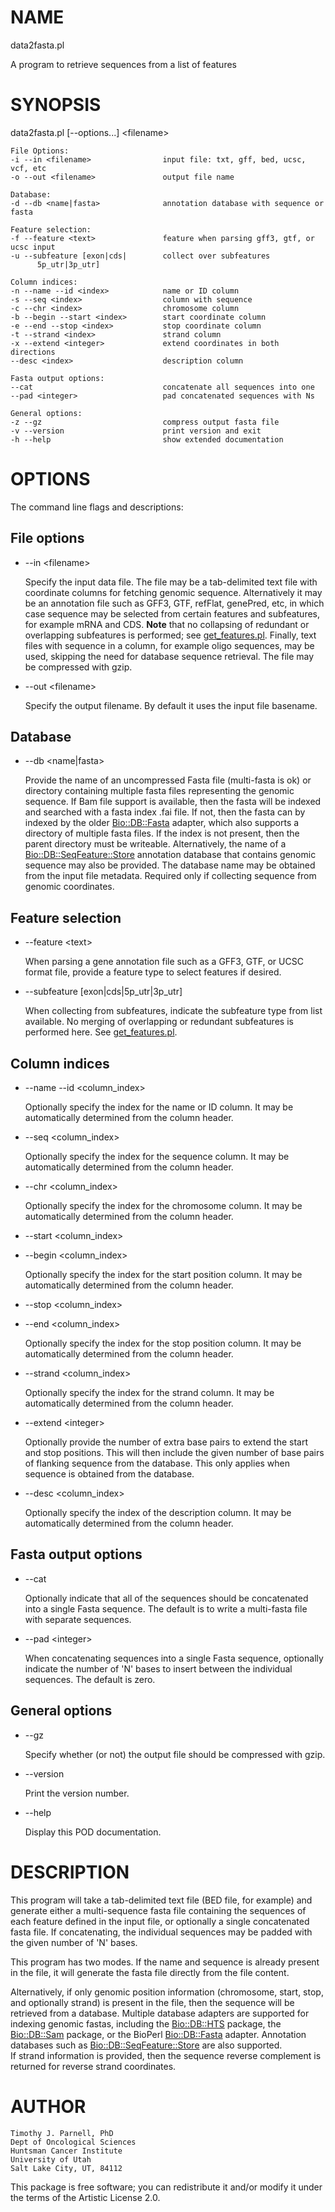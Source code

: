 # NAME

data2fasta.pl

A program to retrieve sequences from a list of features

# SYNOPSIS

data2fasta.pl \[--options...\] &lt;filename>

    File Options:
    -i --in <filename>                input file: txt, gff, bed, ucsc, vcf, etc
    -o --out <filename>               output file name
    
    Database:
    -d --db <name|fasta>              annotation database with sequence or fasta
    
    Feature selection:
    -f --feature <text>               feature when parsing gff3, gtf, or ucsc input
    -u --subfeature [exon|cds|        collect over subfeatures 
          5p_utr|3p_utr] 
    
    Column indices:
    -n --name --id <index>            name or ID column
    -s --seq <index>                  column with sequence
    -c --chr <index>                  chromosome column
    -b --begin --start <index>        start coordinate column
    -e --end --stop <index>           stop coordinate column
    -t --strand <index>               strand column
    -x --extend <integer>             extend coordinates in both directions
    --desc <index>                    description column
    
    Fasta output options:
    --cat                             concatenate all sequences into one
    --pad <integer>                   pad concatenated sequences with Ns
    
    General options:
    -z --gz                           compress output fasta file
    -v --version                      print version and exit
    -h --help                         show extended documentation

# OPTIONS

The command line flags and descriptions:

## File options

- --in &lt;filename>

    Specify the input data file. The file may be a tab-delimited text file 
    with coordinate columns for fetching genomic sequence. Alternatively it 
    may be an annotation file such as GFF3, GTF, refFlat, genePred, etc, 
    in which case sequence may be selected from certain features and 
    subfeatures, for example mRNA and CDS. **Note** that no collapsing of 
    redundant or overlapping subfeatures is performed; see [get\_features.pl](https://metacpan.org/pod/get_features.pl). 
    Finally, text files with sequence in a column, for example oligo sequences, 
    may be used, skipping the need for database sequence retrieval.
    The file may be compressed with gzip.

- --out &lt;filename>

    Specify the output filename. By default it uses the input file basename.

## Database

- --db &lt;name|fasta>

    Provide the name of an uncompressed Fasta file (multi-fasta is ok) or 
    directory containing multiple fasta files representing the genomic 
    sequence. If Bam file support is available, then the fasta will be 
    indexed and searched with a fasta index .fai file. If not, then the 
    fasta can by indexed by the older [Bio::DB::Fasta](https://metacpan.org/pod/Bio%3A%3ADB%3A%3AFasta) adapter, which 
    also supports a directory of multiple fasta files. If the index is 
    not present, then the parent directory must be writeable.
    Alternatively, the name of a [Bio::DB::SeqFeature::Store](https://metacpan.org/pod/Bio%3A%3ADB%3A%3ASeqFeature%3A%3AStore) 
    annotation database that contains genomic sequence may also be provided. 
    The database name may be obtained from the input file metadata. 
    Required only if collecting sequence from genomic coordinates.

## Feature selection

- --feature &lt;text>

    When parsing a gene annotation file such as a GFF3, GTF, or UCSC format 
    file, provide a feature type to select features if desired.

- --subfeature \[exon|cds|5p\_utr|3p\_utr\]

    When collecting from subfeatures, indicate the subfeature type from 
    list available. No merging of overlapping or redundant subfeatures 
    is performed here. See [get\_features.pl](https://metacpan.org/pod/get_features.pl).

## Column indices

- --name --id &lt;column\_index>

    Optionally specify the index for the name or ID column. It may be 
    automatically determined from the column header.

- --seq &lt;column\_index>

    Optionally specify the index for the sequence column. It may be 
    automatically determined from the column header.

- --chr &lt;column\_index>

    Optionally specify the index for the chromosome column. It may be 
    automatically determined from the column header.

- --start &lt;column\_index>
- --begin &lt;column\_index>

    Optionally specify the index for the start position column. It may be 
    automatically determined from the column header.

- --stop &lt;column\_index>
- --end &lt;column\_index>

    Optionally specify the index for the stop position column. It may be 
    automatically determined from the column header.

- --strand &lt;column\_index>

    Optionally specify the index for the strand column. It may be 
    automatically determined from the column header.

- --extend &lt;integer>

    Optionally provide the number of extra base pairs to extend the start 
    and stop positions. This will then include the given number of base 
    pairs of flanking sequence from the database. This only applies when 
    sequence is obtained from the database.

- --desc &lt;column\_index>

    Optionally specify the index of the description column. It may be 
    automatically determined from the column header.

## Fasta output options

- --cat

    Optionally indicate that all of the sequences should be concatenated 
    into a single Fasta sequence. The default is to write a multi-fasta 
    file with separate sequences.

- --pad &lt;integer>

    When concatenating sequences into a single Fasta sequence, optionally 
    indicate the number of 'N' bases to insert between the individual 
    sequences. The default is zero.

## General options

- --gz

    Specify whether (or not) the output file should be compressed with gzip.

- --version

    Print the version number.

- --help

    Display this POD documentation.

# DESCRIPTION

This program will take a tab-delimited text file (BED file, 
for example) and generate either a multi-sequence fasta file containing the 
sequences of each feature defined in the input file, or optionally a single 
concatenated fasta file. If concatenating, the individual sequences may be 
padded with the given number of 'N' bases. 

This program has two modes. If the name and sequence is already present in 
the file, it will generate the fasta file directly from the file content.

Alternatively, if only genomic position information (chromosome, start, 
stop, and optionally strand) is present in the file, then the sequence will 
be retrieved from a database. Multiple database adapters are supported for 
indexing genomic fastas, including the [Bio::DB::HTS](https://metacpan.org/pod/Bio%3A%3ADB%3A%3AHTS) package, the 
[Bio::DB::Sam](https://metacpan.org/pod/Bio%3A%3ADB%3A%3ASam) package, or the BioPerl [Bio::DB::Fasta](https://metacpan.org/pod/Bio%3A%3ADB%3A%3AFasta) adapter. Annotation 
databases such as [Bio::DB::SeqFeature::Store](https://metacpan.org/pod/Bio%3A%3ADB%3A%3ASeqFeature%3A%3AStore) are also supported.  
If strand information is provided, then the sequence reverse complement 
is returned for reverse strand coordinates.

# AUTHOR

    Timothy J. Parnell, PhD
    Dept of Oncological Sciences
    Huntsman Cancer Institute
    University of Utah
    Salt Lake City, UT, 84112

This package is free software; you can redistribute it and/or modify
it under the terms of the Artistic License 2.0.  
